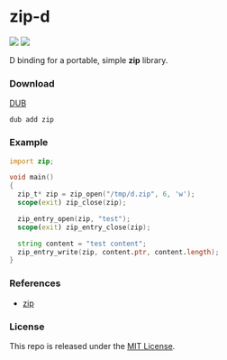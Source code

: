 # zip-d

[![](https://img.shields.io/github/v/tag/thechampagne/zip-d?label=version)](https://github.com/thechampagne/zip-d/releases/latest) [![](https://img.shields.io/github/license/thechampagne/zip-d)](https://github.com/thechampagne/zip-d/blob/main/LICENSE)

D binding for a portable, simple **zip** library.

### Download
[DUB](https://code.dlang.org/packages/zip/)

```
dub add zip
```

### Example
```d
import zip;

void main()
{
  zip_t* zip = zip_open("/tmp/d.zip", 6, 'w');
  scope(exit) zip_close(zip);

  zip_entry_open(zip, "test");
  scope(exit) zip_entry_close(zip);

  string content = "test content";
  zip_entry_write(zip, content.ptr, content.length);
}
```

### References
 - [zip](https://github.com/kuba--/zip)

### License

This repo is released under the [MIT License](https://github.com/thechampagne/zip-d/blob/main/LICENSE).
